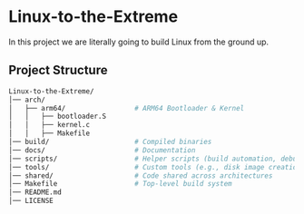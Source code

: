 # Linux-to-the-Extreme
In this project we are literally going to build Linux from the ground up.

## Project Structure
```bash
Linux-to-the-Extreme/
│── arch/                              
│   ├── arm64/                 # ARM64 Bootloader & Kernel
│   │   ├── bootloader.S    
│   │   ├── kernel.c        
│   │   ├── Makefile         
│── build/                     # Compiled binaries
│── docs/                      # Documentation
│── scripts/                   # Helper scripts (build automation, debugging)
│── tools/                     # Custom tools (e.g., disk image creation)
│── shared/                    # Code shared across architectures
│── Makefile                   # Top-level build system
│── README.md
│── LICENSE
```
